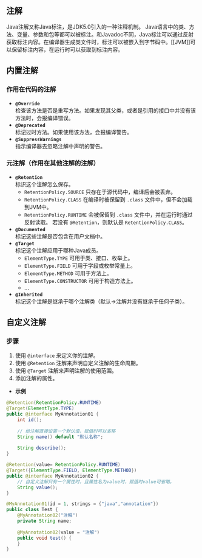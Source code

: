 ## 注解
Java注解又称Java标注，是JDK5.0引入的一种注释机制。
Java语言中的类、方法、变量、参数和包等都可以被标注。和Javadoc不同，Java标注可以通过反射获取标注内容。在编译器生成类文件时，标注可以被嵌入到字节码中。[[JVM]]可以保留标注内容，在运行时可以获取到标注内容。

## 内置注解
### 作用在代码的注解
- **`@Override`**  
	检查该方法是否是重写方法。如果发现其父类，或者是引用的接口中并没有该方法时，会报编译错误。
- **`@Deprecated`**  
	标记过时方法。如果使用该方法，会报编译警告。
- **`@SuppressWarnings`**  
	指示编译器去忽略注解中声明的警告。
### 元注解（作用在其他注解的注解）
- **`@Retention`**  
	标识这个注解怎么保存。
	- `RetentionPolicy.SOURCE` 只存在于源代码中，编译后会被丢弃。
	- `RetentionPolicy.CLASS` 在编译时被保留到 `.class` 文件中，但不会加载到JVM中。
	- `RetentionPolicy.RUNTIME` 会被保留到 `.class` 文件中，并在运行时通过反射读取。
	若没有 `@Retention`，则默认是 `RetentionPolicy.CLASS`。
- **`@Documented`**  
	标记这些注解是否包含在用户文档中。
- **`@Target`**  
	标记这个注解应用于哪种Java成员。
	- `ElementType.TYPE` 可用于类、接口、枚举上。
	- `ElementType.FIELD` 可用于字段或枚举常量上。
	- `ElementType.METHOD` 可用于方法上。
	- `ElementType.CONSTRUCTOR` 可用于构造方法上。
	- ...
- **`@Inherited`**  
	标记这个注解是继承于哪个注解类（默认->注解并没有继承于任何子类）。

## 自定义注解
### 步骤
1. 使用 `@interface` 来定义你的注解。
2. 使用 `@Retention` 注解来声明自定义注解的生命周期。
3. 使用 `@Target` 注解来声明注解的使用范围。
4. 添加注解的属性。
- **示例**
```java
@Retention(RetentionPolicy.RUNTIME)
@Target(ElementType.TYPE)
public @interface MyAnnotation01 { 
	int id();
	
    // 给注解直接设置一个默认值，赋值时可以省略
	String name() default "默认名称";
	
    String describe();
}

@Retention(value= RetentionPolicy.RUNTIME)
@Target({ElementType.FIELD, ElementType.METHOD})
public @interface MyAnnotation02 {  
    // 自定义注解只有一个属性时，且属性名为value时，赋值时value可省略。  
    String value();  
}

@MyAnnotation01(id = 1, strings = {"java","annotation"})  
public class Test {  
    @MyAnnotation02("注解")  
    private String name;  
    
    @MyAnnotation02(value = "注解")  
    public void test() {
    }
}
```